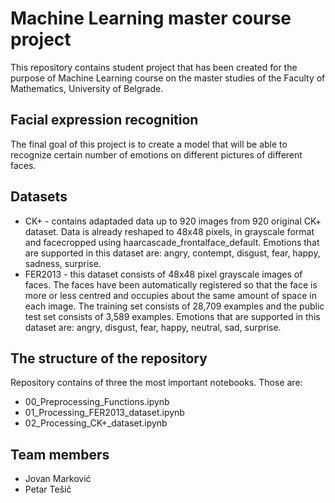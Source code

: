 # Machine Learning master course project
This repository contains student project that has been created for the purpose of Machine Learning course on the master studies of the Faculty of Mathematics, University of Belgrade.

## Facial expression recognition
The final goal of this project is to create a model that will be able to recognize certain number of emotions on different pictures of different faces.

## Datasets
- CK+ - contains adaptaded data up to 920 images from 920 original CK+ dataset. Data is already reshaped to 48x48 pixels, in grayscale format and facecropped using haarcascade_frontalface_default. Emotions that are supported in this dataset are: angry, contempt, disgust, fear, happy, sadness, surprise.
- FER2013 - this dataset consists of 48x48 pixel grayscale images of faces. The faces have been automatically registered so that the face is more or less centred and occupies about the same amount of space in each image. The training set consists of 28,709 examples and the public test set consists of 3,589 examples. Emotions that are supported in this dataset are: angry, disgust, fear, happy, neutral, sad, surprise. 

## The structure of the repository
Repository contains of three the most important notebooks. Those are:
- 00_Preprocessing_Functions.ipynb
- 01_Processing_FER2013_dataset.ipynb
- 02_Processing_CK+_dataset.ipynb

## Team members
- Jovan Marković
- Petar Tešič

